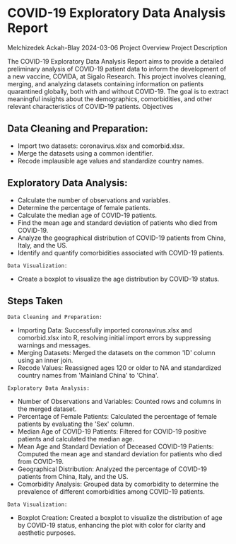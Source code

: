 # COVID-19 Exploratory Data Analysis Report

Melchizedek Ackah-Blay
2024-03-06
Project Overview
Project Description

The COVID-19 Exploratory Data Analysis Report aims to provide a detailed preliminary analysis of COVID-19 patient data to inform the development of a new vaccine, COVIDA, at Sigalo Research. This project involves cleaning, merging, and analyzing datasets containing information on patients quarantined globally, both with and without COVID-19. The goal is to extract meaningful insights about the demographics, comorbidities, and other relevant characteristics of COVID-19 patients.
Objectives

   ## Data Cleaning and Preparation:
   - Import two datasets: coronavirus.xlsx and comorbid.xlsx.
   - Merge the datasets using a common identifier.
   - Recode implausible age values and standardize country names.

   ## Exploratory Data Analysis:
   - Calculate the number of observations and variables.
   - Determine the percentage of female patients.
   - Calculate the median age of COVID-19 patients.
   - Find the mean age and standard deviation of patients who died from COVID-19.
   - Analyze the geographical distribution of COVID-19 patients from China, Italy, and the US.
   - Identify and quantify comorbidities associated with COVID-19 patients.

    Data Visualization:
   - Create a boxplot to visualize the age distribution by COVID-19 status.

## Steps Taken

    Data Cleaning and Preparation:
   - Importing Data: Successfully imported coronavirus.xlsx and comorbid.xlsx into R, resolving initial import errors by suppressing warnings and messages.
   - Merging Datasets: Merged the datasets on the common 'ID' column using an inner join.
   - Recode Values: Reassigned ages 120 or older to NA and standardized country names from 'Mainland China' to 'China'.

    Exploratory Data Analysis:
   -  Number of Observations and Variables: Counted rows and columns in the merged dataset.
   - Percentage of Female Patients: Calculated the percentage of female patients by evaluating the 'Sex' column.
   - Median Age of COVID-19 Patients: Filtered for COVID-19 positive patients and calculated the median age.
   - Mean Age and Standard Deviation of Deceased COVID-19 Patients: Computed the mean age and standard deviation for patients who died from COVID-19.
   - Geographical Distribution: Analyzed the percentage of COVID-19 patients from China, Italy, and the US.
   - Comorbidity Analysis: Grouped data by comorbidity to determine the prevalence of different comorbidities among COVID-19 patients.

    Data Visualization:
   - Boxplot Creation: Created a boxplot to visualize the distribution of age by COVID-19 status, enhancing the plot with color for clarity and aesthetic purposes.
